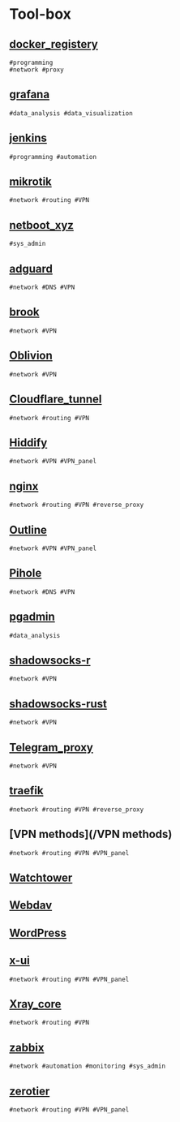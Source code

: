 # Tool-box

## [docker_registery](/docker_registery)

    #programming
    #network #proxy

## [grafana](/grafana/)

    #data_analysis #data_visualization

## [jenkins](/jenkins/)

    #programming #automation

## [mikrotik](/mikrotik/)

    #network #routing #VPN

## [netboot_xyz](/netboot_xyz)

    #sys_admin

## [adguard](/adguard)

    #network #DNS #VPN

## [brook](/Brook/)

    #network #VPN

## [Oblivion](/Oblivion/)

    #network #VPN

## [Cloudflare_tunnel](/Cloudflare_tunnel)

    #network #routing #VPN

## [Hiddify](/Hiddify/)

    #network #VPN #VPN_panel

## [nginx](/nginx/)

    #network #routing #VPN #reverse_proxy

## [Outline](/Outline/)

    #network #VPN #VPN_panel

## [Pihole](/Pihole/)

    #network #DNS #VPN

## [pgadmin](/pgadmin/)

    #data_analysis

## [shadowsocks-r](/shadowsocks-r)

    #network #VPN

## [shadowsocks-rust](/shadowsocks-rust)

    #network #VPN

## [Telegram_proxy](/Telegram_proxy)

    #network #VPN

## [traefik](/traefik)

    #network #routing #VPN #reverse_proxy

## [VPN methods](/VPN methods)

    #network #routing #VPN #VPN_panel

## [Watchtower](/Watchtower)

## [Webdav](/Webdav)

## [WordPress](/WordPress)

## [x-ui](/x-ui)

    #network #routing #VPN #VPN_panel

## [Xray_core](/Xray_core)

    #network #routing #VPN

## [zabbix](/zabbix)

    #network #automation #monitoring #sys_admin

## [zerotier](/zerotier)

    #network #routing #VPN #VPN_panel
